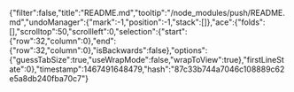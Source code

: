 {"filter":false,"title":"README.md","tooltip":"/node_modules/push/README.md","undoManager":{"mark":-1,"position":-1,"stack":[]},"ace":{"folds":[],"scrolltop":50,"scrollleft":0,"selection":{"start":{"row":32,"column":0},"end":{"row":32,"column":0},"isBackwards":false},"options":{"guessTabSize":true,"useWrapMode":false,"wrapToView":true},"firstLineState":0},"timestamp":1467491648479,"hash":"87c33b744a7046c108889c62e5a8db240fba70c7"}